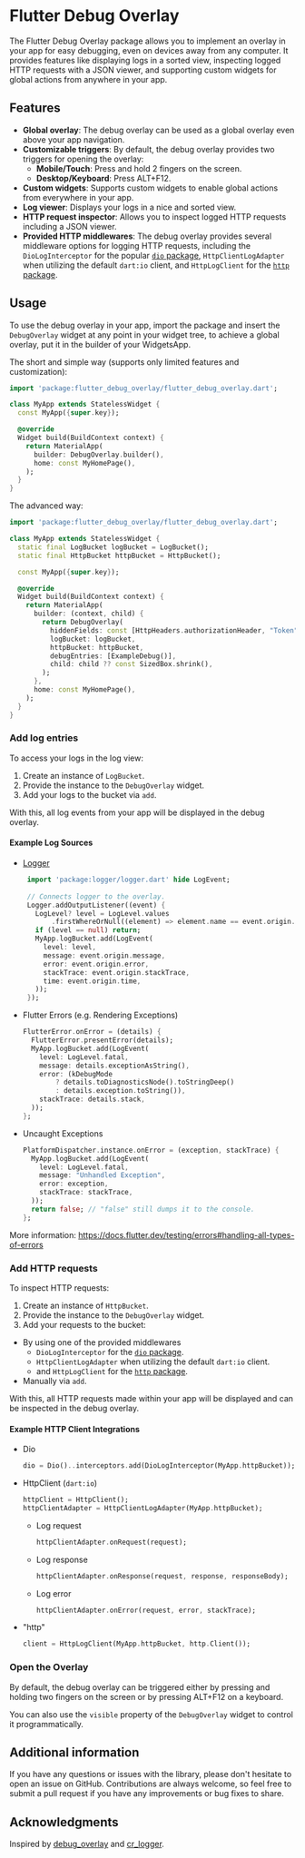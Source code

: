 # Flutter Debug Overlay

The Flutter Debug Overlay package allows you to implement an overlay in your app for easy debugging,
even on devices away from any computer. It provides features like displaying logs in a sorted view,
inspecting logged HTTP requests with a JSON viewer, and supporting custom widgets for global actions
from anywhere in your app.

## Features

* **Global overlay**: The debug overlay can be used as a global overlay even above your app
  navigation.
* **Customizable triggers**: By default, the debug overlay provides two triggers for opening the
  overlay:
    * **Mobile/Touch**: Press and hold 2 fingers on the screen.
    * **Desktop/Keyboard**: Press ALT+F12.
* **Custom widgets**: Supports custom widgets to enable global actions from everywhere in your app.
* **Log viewer**: Displays your logs in a nice and sorted view.
* **HTTP request inspector**: Allows you to inspect logged HTTP requests including a JSON viewer.
* **Provided HTTP middlewares**: The debug overlay provides several middleware options for logging
  HTTP
  requests, including the `DioLogInterceptor` for the
  popular [`dio` package](https://pub.dev/packages/dio), `HttpClientLogAdapter` when utilizing the
  default `dart:io` client, and `HttpLogClient` for
  the [`http` package](https://pub.dev/packages/http).

## Usage

To use the debug overlay in your app, import the package and insert the `DebugOverlay` widget
at any point in your widget tree, to achieve a global overlay, put it in the builder of your
WidgetsApp.

The short and simple way (supports only limited features and customization):

```dart
import 'package:flutter_debug_overlay/flutter_debug_overlay.dart';

class MyApp extends StatelessWidget {
  const MyApp({super.key});

  @override
  Widget build(BuildContext context) {
    return MaterialApp(
      builder: DebugOverlay.builder(),
      home: const MyHomePage(),
    );
  }
}
```

The advanced way:

```dart
import 'package:flutter_debug_overlay/flutter_debug_overlay.dart';

class MyApp extends StatelessWidget {
  static final LogBucket logBucket = LogBucket();
  static final HttpBucket httpBucket = HttpBucket();

  const MyApp({super.key});

  @override
  Widget build(BuildContext context) {
    return MaterialApp(
      builder: (context, child) {
        return DebugOverlay(
          hiddenFields: const [HttpHeaders.authorizationHeader, "Token"],
          logBucket: logBucket,
          httpBucket: httpBucket,
          debugEntries: [ExampleDebug()],
          child: child ?? const SizedBox.shrink(),
        );
      },
      home: const MyHomePage(),
    );
  }
}
```

### Add log entries

To access your logs in the log view:

1. Create an instance of `LogBucket`.
2. Provide the instance to the `DebugOverlay` widget.
3. Add your logs to the bucket via `add`.

With this, all log events from your app will be displayed in the debug overlay.

#### Example Log Sources

* [Logger](https://pub.dev/packages/logger)
   ```dart
    import 'package:logger/logger.dart' hide LogEvent;
    
    // Connects logger to the overlay.
    Logger.addOutputListener((event) {
      LogLevel? level = LogLevel.values
          .firstWhereOrNull((element) => element.name == event.origin.level.name);
      if (level == null) return;
      MyApp.logBucket.add(LogEvent(
        level: level,
        message: event.origin.message,
        error: event.origin.error,
        stackTrace: event.origin.stackTrace,
        time: event.origin.time,
      ));
    });
    ```

* Flutter Errors (e.g. Rendering Exceptions)
    ```dart
    FlutterError.onError = (details) {
      FlutterError.presentError(details);
      MyApp.logBucket.add(LogEvent(
        level: LogLevel.fatal,
        message: details.exceptionAsString(),
        error: (kDebugMode
            ? details.toDiagnosticsNode().toStringDeep()
            : details.exception.toString()),
        stackTrace: details.stack,
      ));
    };
    ```

* Uncaught Exceptions
    ```dart
    PlatformDispatcher.instance.onError = (exception, stackTrace) {
      MyApp.logBucket.add(LogEvent(
        level: LogLevel.fatal,
        message: "Unhandled Exception",
        error: exception,
        stackTrace: stackTrace,
      ));
      return false; // "false" still dumps it to the console.
    };
    ```

More information: https://docs.flutter.dev/testing/errors#handling-all-types-of-errors

### Add HTTP requests

To inspect HTTP requests:

1. Create an instance of `HttpBucket`.
2. Provide the instance to the `DebugOverlay` widget.
3. Add your requests to the bucket:
  * By using one of the provided middlewares
    * `DioLogInterceptor` for the [`dio` package](https://pub.dev/packages/dio).
    * `HttpClientLogAdapter` when utilizing the default `dart:io` client.
    * and `HttpLogClient` for the [`http` package](https://pub.dev/packages/http).
  * Manually via `add`.

With this, all HTTP requests made within your app will be displayed and can be inspected in the
debug overlay.

#### Example HTTP Client Integrations

* Dio
    ```dart
    dio = Dio()..interceptors.add(DioLogInterceptor(MyApp.httpBucket));
    ```

* HttpClient (`dart:io`)
    ```dart
    httpClient = HttpClient();
    httpClientAdapter = HttpClientLogAdapter(MyApp.httpBucket);
    ```
  * Log request
    ```dart
    httpClientAdapter.onRequest(request);
    ```
  * Log response
    ```dart
    httpClientAdapter.onResponse(request, response, responseBody);
    ```
  * Log error
    ```dart
    httpClientAdapter.onError(request, error, stackTrace);
    ```

* "http"
    ```dart
    client = HttpLogClient(MyApp.httpBucket, http.Client());
    ```

### Open the Overlay

By default, the debug overlay can be triggered either by pressing and holding two fingers on the
screen or by pressing ALT+F12 on a keyboard.

You can also use the `visible` property of the `DebugOverlay` widget to control it programmatically.

## Additional information

If you have any questions or issues with the library, please don't hesitate to open an issue on
GitHub. Contributions are always welcome, so feel free to submit a pull request if you have any
improvements or bug fixes to share.

## Acknowledgments

Inspired by [debug_overlay](https://github.com/JonasWanke/debug_overlay) and
[cr_logger](https://github.com/Cleveroad/cr_logger).
